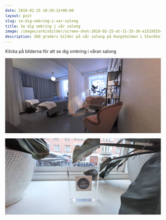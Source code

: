 ```yaml
---
date: 2018-02-25 10:39:12+00:00
layout: post
slug: se-dig-omkring-i-var-salong
title: Se dig omkring i vår salong
image: /images/arkivbilder/screen-shot-2018-02-25-at-11-35-36-e1519555415393.png
description: 360 graders bilder på vår salong på Kungsholmen i Stockholm
---
```


Kilcka på bilderna för att se dig omkring i våran salong


[![Pipers Hudvård](/images/arkivbilder/screen-shot-2018-02-25-at-11-35-36-e1519555415393.png)](https://kuula.co/share/7lx6n)

[![Screen Shot 2018-02-25 at 11.41.18](/images/arkivbilder/screen-shot-2018-02-25-at-11-41-18.png)](https://kuula.co/share/7lx6T)
